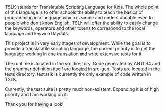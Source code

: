 TSLK stands for Translatable Scripting Language for Kids. The whole point of this language is to offer schools the ability to teach the basics of programming in a language which is simple and understandable even to people who don't know English. TSLK will offer the ability to easily change the keywords, operators and other tokens to correspond to the local language and keyword layouts.

This project is in very early stages of development. While the goal is to provide a translatable scripting language, the current priority is to get the language working in one translation and write extensive tests for it.

The runtime is located in the src directory. Code generated by ANTLR4 and the grammar definition itself are located in src-gen. Tests are located in the tests directory. test.tslk is currently the only example of code written in TSLK.

Currently, the test suite is pretty much non-existent. Expanding it is of high priority and I am working on it.

Thank you for having a look!
